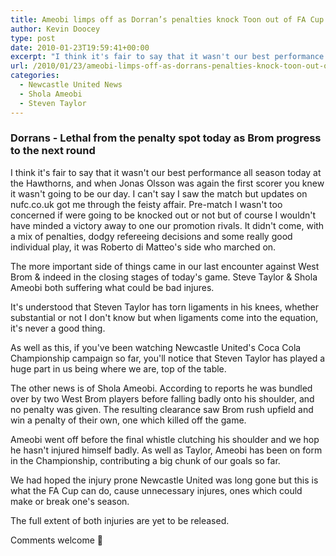 ```yaml
---
title: Ameobi limps off as Dorran’s penalties knock Toon out of FA Cup
author: Kevin Doocey
type: post
date: 2010-01-23T19:59:41+00:00
excerpt: "I think it's fair to say that it wasn't our best performance all season.."
url: /2010/01/23/ameobi-limps-off-as-dorrans-penalties-knock-toon-out-of-fa-cup/
categories:
  - Newcastle United News
  - Shola Ameobi
  - Steven Taylor
---
```


### Dorrans - Lethal from the penalty spot today as Brom progress to the next round

I think it's fair to say that it wasn't our best performance all season today at the Hawthorns, and when Jonas Olsson was again the first scorer you knew it wasn't going to be our day. I can't say I saw the match but updates on nufc.co.uk got me through the feisty affair. Pre-match I wasn't too concerned if were going to be knocked out or not but of course I wouldn't have minded a  victory away to one our promotion rivals. It didn't come, with a mix of penalties, dodgy refereeing decisions and some really good individual play, it was Roberto di Matteo's side who marched on.

The more important side of things came in our last encounter against West Brom & indeed in the closing stages of today's game. Steve Taylor & Shola Ameobi both suffering what could be bad injures.

It's understood that Steven Taylor has torn ligaments in his knees, whether substantial or not I don't know but when ligaments come into the equation, it's never a good thing.

As well as this, if you've been watching Newcastle United's Coca Cola Championship campaign so far, you'll notice that Steven Taylor has played a huge part in us being where we are, top of the table.

The other news is of Shola Ameobi. According to reports he was bundled over by two West Brom players before falling badly onto his shoulder, and no penalty was given. The resulting clearance saw Brom rush upfield and win a penalty of their own, one which killed off the game.

Ameobi went off before the final whistle clutching his shoulder and we hop he hasn't injured himself badly. As well as Taylor, Ameobi has been on form in the Championship, contributing a big chunk of our goals so far.

We had hoped the injury prone Newcastle United was long gone but this is what the FA Cup can do, cause unnecessary injures, ones which could make or break one's season.

The full extent of both injuries are yet to be released.

Comments welcome 🙂
